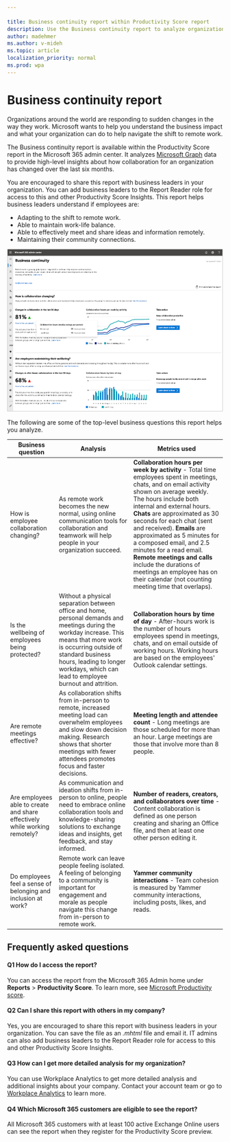 ```yaml
---

title: Business continuity report within Productivity Score report
description: Use the Business continuity report to analyze organizational collaboration data
author: madehmer
ms.author: v-mideh
ms.topic: article
localization_priority: normal 
ms.prod: wpa
---
```


# Business continuity report

Organizations around the world are responding to sudden changes in the way they work. Microsoft wants to help you understand the business impact and what your organization can do to help navigate the shift to remote work.

The Business continuity report is available within the Productivity Score report in the Microsoft 365 admin center. It analyzes [Microsoft Graph](https://docs.microsoft.com/graph) data to provide high-level insights about how collaboration for an organization has changed over the last six months.

You are encouraged to share this report with business leaders in your organization. You can add business leaders to the Report Reader role for access to this and other Productivity Score Insights. This report helps business leaders understand if employees are:

* Adapting to the shift to remote work.
* Able to maintain work-life balance.
* Able to effectively meet and share ideas and information remotely.
* Maintaining their community connections.

![Business continuity report v3](../Images/WpA/Tutorials/bcrps-3.png)

The following are some of the top-level business questions this report helps you analyze.

|Business question |Analysis |Metrics used |
|-------------|--------------|-------------|
|How is employee collaboration changing? |As remote work becomes the new normal, using online communication tools for collaboration and teamwork will help people in your organization succeed. |**Collaboration hours per week by activity** - Total time employees spent in meetings, chats, and on email activity shown on average weekly. The hours include both internal and external hours. **Chats** are approximated as 30 seconds for each chat (sent and received). **Emails** are approximated as 5 minutes for a composed email, and 2.5 minutes for a read email. **Remote meetings and calls** include the durations of meetings an employee has on their calendar (not counting meeting time that overlaps). |
|Is the wellbeing of employees being protected? |Without a physical separation between office and home, personal demands and meetings during the workday increase. This means that more work is occurring outside of standard business hours, leading to longer workdays, which can lead to employee burnout and attrition. |**Collaboration hours by time of day** - After-hours work is the number of hours employees spend in meetings, chats, and on email outside of working hours. Working hours are based on the employees' Outlook calendar settings.|
|Are remote meetings effective? |As collaboration shifts from in-person to remote, increased meeting load can overwhelm employees and slow down decision making. Research shows that shorter meetings with fewer attendees promotes focus and faster decisions. |**Meeting length and attendee count** - Long meetings are those scheduled for more than an hour. Large meetings are those that involve more than 8 people.|
|Are employees able to create and share effectively while working remotely? |As communication and ideation shifts from in-person to online, people need to embrace online collaboration tools and knowledge-sharing solutions to exchange ideas and insights, get feedback, and stay informed. |**Number of readers, creators, and collaborators over time** - Content collaboration is defined as one person creating and sharing an Office file, and then at least one other person editing it. |
|Do employees feel a sense of belonging and inclusion at work? |Remote work can leave people feeling isolated. A feeling of belonging to a community is important for engagement and morale as people navigate this change from in-person to remote work. |**Yammer community interactions** - Team cohesion is measured by Yammer community interactions, including posts, likes, and reads. |

## Frequently asked questions

#### Q1 How do I access the report?

You can access the report from the Microsoft 365 Admin home under **Reports** > **Productivity Score**. To learn more, see [Microsoft Productivity score](https://docs.microsoft.com/microsoft-365/admin/productivity/productivity-score?view=o365-worldwide).

#### Q2 Can I share this report with others in my company?

Yes, you are encouraged to share this report with business leaders in your organization. You can save the file as an *.mhtml* file and email it. IT admins can also add business leaders to the Report Reader role for access to this and other Productivity Score Insights.

#### Q3 How can I get more detailed analysis for my organization?

You can use Workplace Analytics to get more detailed analysis and additional insights about your company. Contact your account team or go to [Workplace Analytics](https://www.microsoft.com/microsoft-365/business/workplace-analytics) to learn more.

#### Q4 Which Microsoft 365 customers are eligible to see the report?

All Microsoft 365 customers with at least 100 active Exchange Online users can see the report when they register for the Productivity Score preview.
